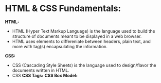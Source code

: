 # HTML & CSS Fundamentals:
<strong>HTML:</strong>
* HTML (Hyper Text Markup Language) is the language used to build the structure of documents meant to be displayed in a web browser.
* HTML uses elements to differeniate between headers, plain text, and more with tag(s) encapsulating the information.

<strong>CSS:</strong>
* CSS (Cascading Style Sheets) is the language used to design/flavor the documents written in HTML.
* CSS 
<strong> CSS Tags:</strong>
<strong> CSS Box Model:</strong>
